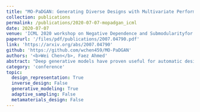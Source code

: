 ```yaml
---
title: "MO-PaDGAN: Generating Diverse Designs with Multivariate Performance Enhancement"
collection: publications
permalink: /publications/2020-07-07-mopadgan_icml
date: 2020-07-07
venue: 'ICML 2020 workshop on Negative Dependence and Submodularityfor ML'
paperurl: '/files/pdf/publications/2007.04790.pdf'
link: 'https://arxiv.org/abs/2007.04790'
github: 'https://github.com/wchen459/MO-PaDGAN'
authors: '<b>Wei Chen</b>, Faez Ahmed'
abstract: "Deep generative models have proven useful for automatic design synthesis and design space exploration. However, they face three challenges when applied to engineering design: 1) generated designs lack diversity, 2) it is difficult to explicitly improve all the performance measures of generated designs, and 3) existing models generally do not generate high-performance novel designs, outside the domain of the training data. To address these challenges, we propose MO-PaDGAN, which contains a new Determinantal Point Processes based loss function for probabilistic modeling of diversity and performances. Through a real-world airfoil design example, we demonstrate that MO-PaDGAN expands the existing boundary of the design space towards high-performance regions and generates new designs with high diversity and performances exceeding training data."
category: 'conference'
topic: 
  design_representation: True
  inverse_design: False
  generative_modeling: True
  adaptive_sampling: False
  metamaterials_design: False
---
```

